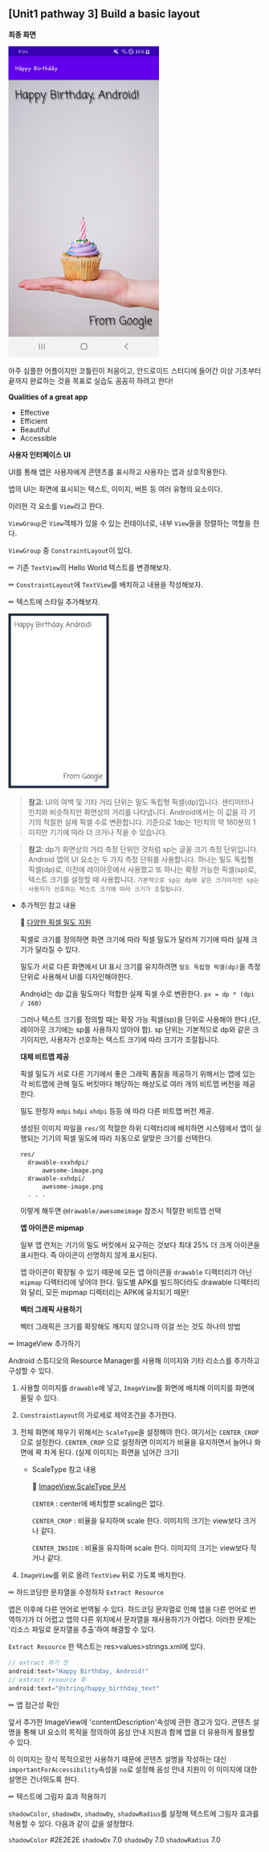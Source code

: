 ## [Unit1 pathway 3] Build a basic layout

**최종 화면**

<img src="images/main.jpg" width="300"/>

아주 심플한 어플이지만 코틀린이 처음이고, 안드로이드 스터디에 들어간 이상 기초부터 끝까지 완료하는 것을 목표로 실습도 꼼꼼히 하려고 한다!



**Qualities of a great app**

- Effective
- Efficient
- Beautiful
- Accessible

**사용자 인터페이스 UI**

UI를 통해 앱은 사용자에게 콘텐츠를 표시하고 사용자는 앱과 상호작용한다.

앱의 UI는 화면에 표시되는 텍스트, 이미지, 버튼 등 여러 유형의 요소이다.

이러한 각 요소를 `View`라고 한다.

`ViewGroup`은 `View`객체가 있을 수 있는 컨테이너로, 내부 `View`들을 정렬하는 역할을 한다.

`ViewGroup` 중 `ConstraintLayout`이 있다.

✏ 기존 `TextView`의 Hello World 텍스트를 변경해보자.

✏ `ConstraintLayout`에 `TextView`를 배치하고 내용을 작성해보자.

✏ 텍스트에 스타일 추가해보자.

<img src="./images/img1.png" width="200"/>

> **참고**: UI의 여백 및 기타 거리 단위는 밀도 독립형 픽셀(dp)입니다. 센티미터나 인치와 비슷하지만 화면상의 거리를 나타냅니다. Android에서는 이 값을 각 기기의 적절한 실제 픽셀 수로 변환합니다. 기준으로 1dp는 1인치의 약 160분의 1이지만 기기에 따라 더 크거나 작을 수 있습니다.

> **참고**: dp가 화면상의 거리 측정 단위인 것처럼 sp는 글꼴 크기 측정 단위입니다. Android 앱의 UI 요소는 두 가지 측정 단위를 사용합니다. 하나는 밀도 독립형 픽셀(dp)로, 이전에 레이아웃에서 사용했고 또 하나는 확장 가능한 픽셀(sp)로, 텍스트 크기를 설정할 때 사용합니다. `기본적으로 sp는 dp와 같은 크기이지만 sp는 사용자가 선호하는 텍스트 크기에 따라 크기가 조절됩니다`.

- 추가적인 참고 내용

  🔗 [다양한 픽셀 밀도 지원](https://developer.android.com/training/multiscreen/screendensities) 

  픽셀로 크기를 정의하면 화면 크기에 따라 픽셀 밀도가 달라져 기기에 따라 실제 크기가 달라질 수 있다.

  밀도가 서로 다른 화면에서 UI 표시 크기를 유지하려면 `밀도 독립형 픽셀(dp)`을 측정 단위로 사용해서 UI를 디자인해야한다.

  Android는 dp 값을 밀도마다 적합한 실제 픽셀 수로 변환한다. `px = dp * (dpi / 160)`

  그러나 텍스트 크기를 정의할 때는 확장 가능 픽셀(sp)을 단위로 사용해야 한다.(단, 레이아웃 크기에는 sp를 사용하지 않아야 함). sp 단위는 기본적으로 dp와 같은 크기이지만, 사용자가 선호하는 텍스트 크기에 따라 크기가 조절됩니다.

  **대체 비트맵 제공**

  픽셀 밀도가 서로 다른 기기에서 좋은 그래픽 품질을 제공하기 위해서는 앱에 있는 각 비트맵에 관해 밀도 버킷마다 해당하는 해상도로 여러 개의 비트맵 버전을 제공한다.

  밀도 한정자 `mdpi` `hdpi` `xhdpi` 등등 에 따라 다른 비트맵 버전 제공.

  생성된 이미지 파일을 `res/`의 적절한 하위 디렉터리에 배치하면 시스템에서 앱이 실행되는 기기의 픽셀 밀도에 따라 자동으로 알맞은 크기를 선택한다.

  ```
  res/
  	drawable-xxxhdpi/
  		awesome-image.png
  	drawable-xxhdpi/
  		awesome-image.png
  	. . .
  ```

  이렇게 해두면 `@drawable/awesomeimage` 참조시 적절한 비트맵 선택

  **앱 아이콘은 mipmap**

  일부 앱 런처는 기기의 밀도 버킷에서 요구하는 것보다 최대 25% 더 크게 아이콘을 표시한다. 즉 아이콘이 선명하지 않게 표시된다.

  앱 아이콘이 확장될 수 있기 때문에 모든 앱 아이콘을 `drawable` 디렉터리가 아닌 `mipmap` 디렉터리에 넣어야 한다. 밀도별 APK를 빌드하더라도 drawable 디렉터리와 달리, 모든 mipmap 디렉터리는 APK에 유지되기 때문!

  **벡터 그래픽 사용하기**

  벡터 그래픽은 크기를 확장해도 깨지지 않으니까 이걸 쓰는 것도 하나의 방법



✏ ImageView 추가하기

Android 스튜디오의 Resource Manager를 사용해 이미지와 기타 리소스를 추가하고 구성할 수 있다.

1. 사용할 이미지를 `drawable`에 넣고, `ImageView`를 화면에 배치해 이미지를 화면에 올릴 수 있다.

2. `ConstraintLayout`의 가로세로 제약조건을 추가한다.

3. 전체 화면에 채우기 위해서는 `ScaleType`을 설정해야 한다. 여기서는 `CENTER_CROP`으로 설정한다. `CENTER_CROP` 으로 설정하면 이미지가 비율을 유지하면서 늘어나 화면에 꽉 차게 된다. (실제 이미지는 화면을 넘어간 크기)

   - ScaleType 참고 내용

     🔗 [ImageView.ScaleType 문서](https://developer.android.com/reference/kotlin/android/widget/ImageView.ScaleType)

     `CENTER` : center에 배치할뿐 scaling은 없다.

     `CENTER_CROP` : 비율을 유지하며 scale 한다. 이미지의 크기는 view보다 크거나 같다.

     `CENTER_INSIDE` : 비율을 유지하며 scale 한다. 이미지의 크기는 view보다 작거나 같다.

4. `ImageView`를 위로 올려 `TextView` 뒤로 가도록 배치한다.



✏ 하드코딩한 문자열을 수정하자 `Extract Resource`

앱은 이후에 다른 언어로 번역될 수 있다. 하드코딩 문자열로 인해 앱을 다른 언어로 번역하기가 더 어렵고 앱의 다른 위치에서 문자열을 재사용하기가 어렵다. 이러한 문제는 '리소스 파일로 문자열을 추출'하여 해결할 수 있다.

`Extract Resource` 한 텍스트는 res>values>strings.xml에 있다.

```kotlin
// extract 하기 전
android:text="Happy Birthday, Android!"
// extract resource 후
android:text="@string/happy_birthday_text"
```



✏ 앱 접근성 확인

앞서 추가한 ImageView에 'contentDescription'속성에 관한 경고가 있다. 콘텐츠 설명을 통해 UI 요소의 목적을 정의하여 음성 안내 지원과 함께 앱을 더 유용하게 활용할 수 있다.

이 이미지는 장식 목적으로만 사용하기 때문에  콘텐츠 설명을 작성하는 대신 `importantForAccessibility`속성을 `no`로 설정해 음성 안내 지원이 이 이미지에 대한 설명은 건너뛰도록 한다.



✏ 텍스트에 그림자 효과 적용하기

`shadowColor`, `shadowDx`, `shadowDy`, `shadowRadius`를 설정해 텍스트에 그림자 효과를 적용할 수 있다. 다음과 같이 값을 설정했다.

 `shadowColor` #2E2E2E `shadowDx` 7.0 `shadowDy` 7.0 `shadowRadius` 7.0 